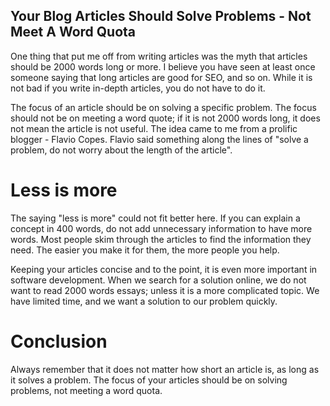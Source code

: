 ## Your Blog Articles Should Solve Problems - Not Meet A Word Quota

One thing that put me off from writing articles was the myth that articles should be 2000 words long or more. I believe you have seen at least once someone saying that long articles are good for SEO, and so on. While it is not bad if you write in-depth articles, you do not have to do it.

The focus of an article should be on solving a specific problem. The focus should not be on meeting a word quote; if it is not 2000 words long, it does not mean the article is not useful. The idea came to me from a prolific blogger - Flavio Copes. Flavio said something along the lines of "solve a problem, do not worry about the length of the article".

# Less is more
The saying "less is more" could not fit better here. If you can explain a concept in 400 words, do not add unnecessary information to have more words. Most people skim through the articles to find the information they need. The easier you make it for them, the more people you help.

Keeping your articles concise and to the point, it is even more important in software development. When we search for a solution online, we do not want to read 2000 words essays; unless it is a more complicated topic. We have limited time, and we want a solution to our problem quickly.

# Conclusion
Always remember that it does not matter how short an article is, as long as it solves a problem. The focus of your articles should be on solving problems, not meeting a word quota.

